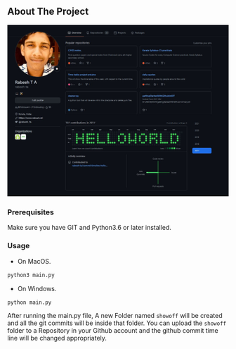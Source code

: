 ## About The Project

![GitHub Commits Timeline Screenshot](/image.png)
### Prerequisites
Make sure you have GIT and Python3.6 or later installed.

### Usage
 * On MacOS.

  ```sh
  python3 main.py
  ```
  
  * On Windows.
  
   ```sh
  python main.py
  ```
  After running the main.py file, A new Folder named `showoff` will be created and all the git commits will be inside that folder.
  You can upload the `showoff` folder to a Repository in your Github account and the github commit time line will be changed appropriately. 
